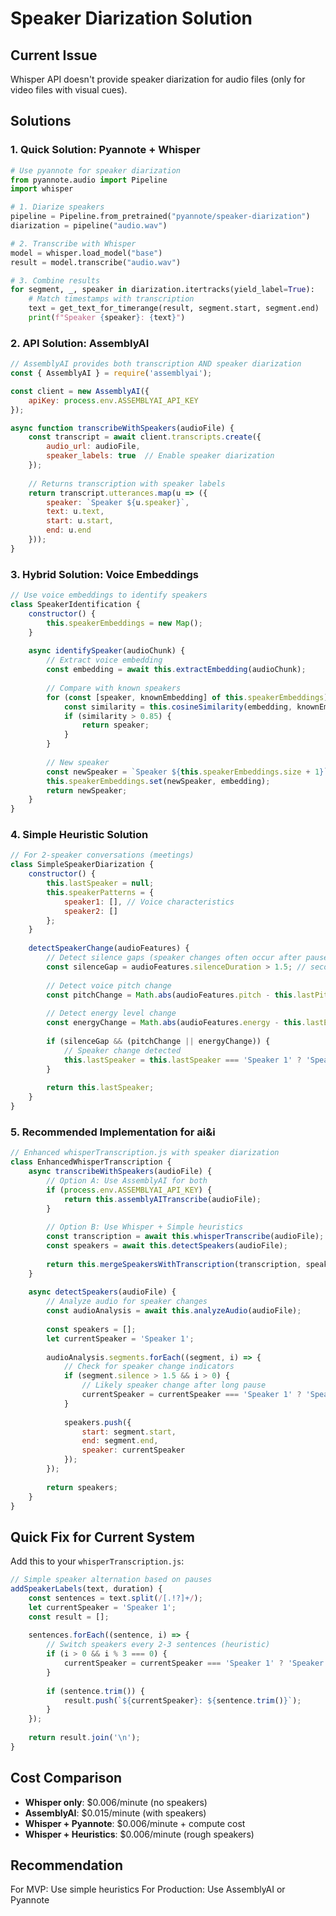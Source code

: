 # Speaker Diarization Solution

## Current Issue
Whisper API doesn't provide speaker diarization for audio files (only for video files with visual cues).

## Solutions

### 1. **Quick Solution: Pyannote + Whisper**
```python
# Use pyannote for speaker diarization
from pyannote.audio import Pipeline
import whisper

# 1. Diarize speakers
pipeline = Pipeline.from_pretrained("pyannote/speaker-diarization")
diarization = pipeline("audio.wav")

# 2. Transcribe with Whisper
model = whisper.load_model("base")
result = model.transcribe("audio.wav")

# 3. Combine results
for segment, _, speaker in diarization.itertracks(yield_label=True):
    # Match timestamps with transcription
    text = get_text_for_timerange(result, segment.start, segment.end)
    print(f"Speaker {speaker}: {text}")
```

### 2. **API Solution: AssemblyAI**
```javascript
// AssemblyAI provides both transcription AND speaker diarization
const { AssemblyAI } = require('assemblyai');

const client = new AssemblyAI({
    apiKey: process.env.ASSEMBLYAI_API_KEY
});

async function transcribeWithSpeakers(audioFile) {
    const transcript = await client.transcripts.create({
        audio_url: audioFile,
        speaker_labels: true  // Enable speaker diarization
    });
    
    // Returns transcription with speaker labels
    return transcript.utterances.map(u => ({
        speaker: `Speaker ${u.speaker}`,
        text: u.text,
        start: u.start,
        end: u.end
    }));
}
```

### 3. **Hybrid Solution: Voice Embeddings**
```javascript
// Use voice embeddings to identify speakers
class SpeakerIdentification {
    constructor() {
        this.speakerEmbeddings = new Map();
    }
    
    async identifySpeaker(audioChunk) {
        // Extract voice embedding
        const embedding = await this.extractEmbedding(audioChunk);
        
        // Compare with known speakers
        for (const [speaker, knownEmbedding] of this.speakerEmbeddings) {
            const similarity = this.cosineSimilarity(embedding, knownEmbedding);
            if (similarity > 0.85) {
                return speaker;
            }
        }
        
        // New speaker
        const newSpeaker = `Speaker ${this.speakerEmbeddings.size + 1}`;
        this.speakerEmbeddings.set(newSpeaker, embedding);
        return newSpeaker;
    }
}
```

### 4. **Simple Heuristic Solution**
```javascript
// For 2-speaker conversations (meetings)
class SimpleSpeakerDiarization {
    constructor() {
        this.lastSpeaker = null;
        this.speakerPatterns = {
            speaker1: [], // Voice characteristics
            speaker2: []
        };
    }
    
    detectSpeakerChange(audioFeatures) {
        // Detect silence gaps (speaker changes often occur after pauses)
        const silenceGap = audioFeatures.silenceDuration > 1.5; // seconds
        
        // Detect voice pitch change
        const pitchChange = Math.abs(audioFeatures.pitch - this.lastPitch) > 50; // Hz
        
        // Detect energy level change  
        const energyChange = Math.abs(audioFeatures.energy - this.lastEnergy) > 0.3;
        
        if (silenceGap && (pitchChange || energyChange)) {
            // Speaker change detected
            this.lastSpeaker = this.lastSpeaker === 'Speaker 1' ? 'Speaker 2' : 'Speaker 1';
        }
        
        return this.lastSpeaker;
    }
}
```

### 5. **Recommended Implementation for ai&i**

```javascript
// Enhanced whisperTranscription.js with speaker diarization
class EnhancedWhisperTranscription {
    async transcribeWithSpeakers(audioFile) {
        // Option A: Use AssemblyAI for both
        if (process.env.ASSEMBLYAI_API_KEY) {
            return this.assemblyAITranscribe(audioFile);
        }
        
        // Option B: Use Whisper + Simple heuristics
        const transcription = await this.whisperTranscribe(audioFile);
        const speakers = await this.detectSpeakers(audioFile);
        
        return this.mergeSpeakersWithTranscription(transcription, speakers);
    }
    
    async detectSpeakers(audioFile) {
        // Analyze audio for speaker changes
        const audioAnalysis = await this.analyzeAudio(audioFile);
        
        const speakers = [];
        let currentSpeaker = 'Speaker 1';
        
        audioAnalysis.segments.forEach((segment, i) => {
            // Check for speaker change indicators
            if (segment.silence > 1.5 && i > 0) {
                // Likely speaker change after long pause
                currentSpeaker = currentSpeaker === 'Speaker 1' ? 'Speaker 2' : 'Speaker 1';
            }
            
            speakers.push({
                start: segment.start,
                end: segment.end,
                speaker: currentSpeaker
            });
        });
        
        return speakers;
    }
}
```

## Quick Fix for Current System

Add this to your `whisperTranscription.js`:

```javascript
// Simple speaker alternation based on pauses
addSpeakerLabels(text, duration) {
    const sentences = text.split(/[.!?]+/);
    let currentSpeaker = 'Speaker 1';
    const result = [];
    
    sentences.forEach((sentence, i) => {
        // Switch speakers every 2-3 sentences (heuristic)
        if (i > 0 && i % 3 === 0) {
            currentSpeaker = currentSpeaker === 'Speaker 1' ? 'Speaker 2' : 'Speaker 1';
        }
        
        if (sentence.trim()) {
            result.push(`${currentSpeaker}: ${sentence.trim()}`);
        }
    });
    
    return result.join('\n');
}
```

## Cost Comparison
- **Whisper only**: $0.006/minute (no speakers)
- **AssemblyAI**: $0.015/minute (with speakers)  
- **Whisper + Pyannote**: $0.006/minute + compute cost
- **Whisper + Heuristics**: $0.006/minute (rough speakers)

## Recommendation
For MVP: Use simple heuristics
For Production: Use AssemblyAI or Pyannote